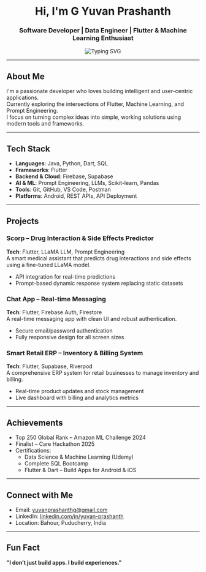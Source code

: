 <h1 align="center">Hi, I'm G Yuvan Prashanth</h1>
<h3 align="center">Software Developer | Data Engineer | Flutter & Machine Learning Enthusiast</h3>

<p align="center">
  <img src="https://readme-typing-svg.demolab.com/?lines=Flutter+Developer;Data+Engineer;AI+Student;ML+Engineer+in+the+Making;Always+Learning+Something+New&center=true&width=500&height=30" alt="Typing SVG" />
</p>

---

## About Me

I'm a passionate developer who loves building intelligent and user-centric applications.  
Currently exploring the intersections of Flutter, Machine Learning, and Prompt Engineering.  
I focus on turning complex ideas into simple, working solutions using modern tools and frameworks.

---

## Tech Stack

- **Languages**: Java, Python, Dart, SQL  
- **Frameworks**: Flutter  
- **Backend & Cloud**: Firebase, Supabase  
- **AI & ML**: Prompt Engineering, LLMs, Scikit-learn, Pandas  
- **Tools**: Git, GitHub, VS Code, Postman  
- **Platforms**: Android, REST APIs, API Deployment  

---

## Projects

### Scorp – Drug Interaction & Side Effects Predictor  
**Tech**: Flutter, LLaMA LLM, Prompt Engineering  
A smart medical assistant that predicts drug interactions and side effects using a fine-tuned LLaMA model.  
- API integration for real-time predictions  
- Prompt-based dynamic response system replacing static datasets  

### Chat App – Real-time Messaging  
**Tech**: Flutter, Firebase Auth, Firestore  
A real-time messaging app with clean UI and robust authentication.  
- Secure email/password authentication  
- Fully responsive design for all screen sizes  

### Smart Retail ERP – Inventory & Billing System  
**Tech**: Flutter, Supabase, Riverpod  
A comprehensive ERP system for retail businesses to manage inventory and billing.  
- Real-time product updates and stock management  
- Live dashboard with billing and analytics metrics  

---

## Achievements

- Top 250 Global Rank – Amazon ML Challenge 2024  
- Finalist – Care Hackathon 2025  
- Certifications:  
  - Data Science & Machine Learning (Udemy)  
  - Complete SQL Bootcamp  
  - Flutter & Dart – Build Apps for Android & iOS  

---

## Connect with Me

- Email: [yuvanprashanthg@gmail.com](mailto:yuvanprashanthg@gmail.com)  
- LinkedIn: [linkedin.com/in/yuvan-prashanth](https://www.linkedin.com/in/yuvan-prashanth-682104264)  
- Location: Bahour, Puducherry, India  

---

## Fun Fact

**"I don’t just build apps. I build experiences."**
